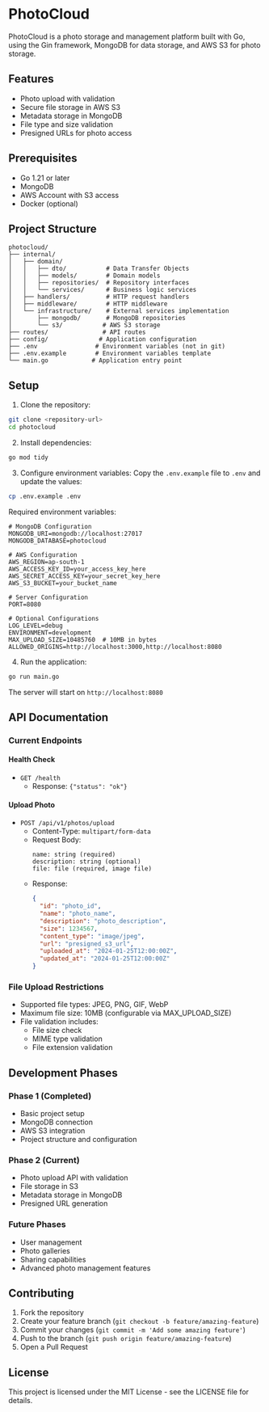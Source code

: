 # PhotoCloud

PhotoCloud is a photo storage and management platform built with Go, using the Gin framework, MongoDB for data storage, and AWS S3 for photo storage.

## Features

- Photo upload with validation
- Secure file storage in AWS S3
- Metadata storage in MongoDB
- File type and size validation
- Presigned URLs for photo access

## Prerequisites

- Go 1.21 or later
- MongoDB
- AWS Account with S3 access
- Docker (optional)

## Project Structure

```
photocloud/
├── internal/
│   ├── domain/
│   │   ├── dto/           # Data Transfer Objects
│   │   ├── models/        # Domain models
│   │   ├── repositories/  # Repository interfaces
│   │   └── services/      # Business logic services
│   ├── handlers/          # HTTP request handlers
│   ├── middleware/        # HTTP middleware
│   └── infrastructure/    # External services implementation
│       ├── mongodb/       # MongoDB repositories
│       └── s3/           # AWS S3 storage
├── routes/               # API routes
├── config/              # Application configuration
├── .env                # Environment variables (not in git)
├── .env.example        # Environment variables template
└── main.go            # Application entry point
```

## Setup

1. Clone the repository:

```bash
git clone <repository-url>
cd photocloud
```

2. Install dependencies:

```bash
go mod tidy
```

3. Configure environment variables:
   Copy the `.env.example` file to `.env` and update the values:

```bash
cp .env.example .env
```

Required environment variables:

```env
# MongoDB Configuration
MONGODB_URI=mongodb://localhost:27017
MONGODB_DATABASE=photocloud

# AWS Configuration
AWS_REGION=ap-south-1
AWS_ACCESS_KEY_ID=your_access_key_here
AWS_SECRET_ACCESS_KEY=your_secret_key_here
AWS_S3_BUCKET=your_bucket_name

# Server Configuration
PORT=8080

# Optional Configurations
LOG_LEVEL=debug
ENVIRONMENT=development
MAX_UPLOAD_SIZE=10485760  # 10MB in bytes
ALLOWED_ORIGINS=http://localhost:3000,http://localhost:8080
```

4. Run the application:

```bash
go run main.go
```

The server will start on `http://localhost:8080`

## API Documentation

### Current Endpoints

#### Health Check

- `GET /health`
  - Response: `{"status": "ok"}`

#### Upload Photo

- `POST /api/v1/photos/upload`
  - Content-Type: `multipart/form-data`
  - Request Body:
    ```
    name: string (required)
    description: string (optional)
    file: file (required, image file)
    ```
  - Response:
    ```json
    {
      "id": "photo_id",
      "name": "photo_name",
      "description": "photo_description",
      "size": 1234567,
      "content_type": "image/jpeg",
      "url": "presigned_s3_url",
      "uploaded_at": "2024-01-25T12:00:00Z",
      "updated_at": "2024-01-25T12:00:00Z"
    }
    ```

### File Upload Restrictions

- Supported file types: JPEG, PNG, GIF, WebP
- Maximum file size: 10MB (configurable via MAX_UPLOAD_SIZE)
- File validation includes:
  - File size check
  - MIME type validation
  - File extension validation

## Development Phases

### Phase 1 (Completed)

- Basic project setup
- MongoDB connection
- AWS S3 integration
- Project structure and configuration

### Phase 2 (Current)

- Photo upload API with validation
- File storage in S3
- Metadata storage in MongoDB
- Presigned URL generation

### Future Phases

- User management
- Photo galleries
- Sharing capabilities
- Advanced photo management features

## Contributing

1. Fork the repository
2. Create your feature branch (`git checkout -b feature/amazing-feature`)
3. Commit your changes (`git commit -m 'Add some amazing feature'`)
4. Push to the branch (`git push origin feature/amazing-feature`)
5. Open a Pull Request

## License

This project is licensed under the MIT License - see the LICENSE file for details.
